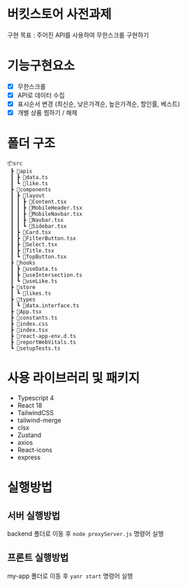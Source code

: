 # 버킷스토어 사전과제
구현 목표 : 주어진 API를 사용하여 무한스크롤 구현하기

# 기능구현요소
* [x] 무한스크롤
* [x] API로 데이터 수집
* [x] 표시순서 변경 (최신순, 낮은가격순, 높은가격순, 할인률, 베스트)
* [x] 개별 상품 찜하기 / 해제
# 폴더 구조
```
📦src
 ┣ 📂apis
 ┃ ┣ 📜data.ts
 ┃ ┗ 📜like.ts
 ┣ 📂components
 ┃ ┣ 📂layout
 ┃ ┃ ┣ 📜Content.tsx
 ┃ ┃ ┣ 📜MobileHeader.tsx
 ┃ ┃ ┣ 📜MobileNavbar.tsx
 ┃ ┃ ┣ 📜Navbar.tsx
 ┃ ┃ ┗ 📜Sidebar.tsx
 ┃ ┣ 📜Card.tsx
 ┃ ┣ 📜FilterButton.tsx
 ┃ ┣ 📜Select.tsx
 ┃ ┣ 📜Title.tsx
 ┃ ┗ 📜TopButton.tsx
 ┣ 📂hooks
 ┃ ┣ 📜useData.ts
 ┃ ┣ 📜useIntersection.ts
 ┃ ┗ 📜useLike.ts
 ┣ 📂store
 ┃ ┗ 📜likes.ts
 ┣ 📂types
 ┃ ┗ 📜data.interface.ts
 ┣ 📜App.tsx
 ┣ 📜constants.ts
 ┣ 📜index.css
 ┣ 📜index.tsx
 ┣ 📜react-app-env.d.ts
 ┣ 📜reportWebVitals.ts
 ┗ 📜setupTests.ts
 ```

# 사용 라이브러리 및 패키지
* Typescript 4
* React 18
* TailwindCSS
* tailwind-merge
* clsx
* Zustand
* axios
* React-icons
* express

# 실행방법
## 서버 실행방법
backend 폴더로 이동 후 ```node proxyServer.js``` 명령어 실행

## 프론트 실행방법
my-app 폴더로 이동 후 ```yanr start``` 명령어 실행